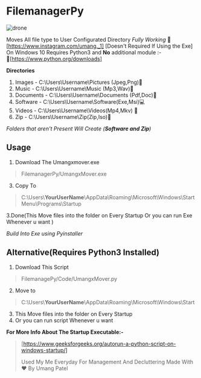 # FilemanagerPy
![drone](https://user-images.githubusercontent.com/69800542/111891236-7b278300-8a17-11eb-97b8-afd9cde87350.png)




Moves All file type to User Configurated Directory *Fully Working* 
📸[https://www.instagram.com/umang._1]
[Doesn't Required If Using the Exe]
On Windows 10 Requires Python3 and **No** additional module :-   
🐍[https://www.python.org/downloads]

**Directories**

 1. Images - C:\Users\Username\Pictures (Jpeg,Png)📸
 2. Music - C:\Users\Username\Music (Mp3,Wav)🎵
 3. Documents - C:\Users\Username\Documents (Pdf,Doc)📃
 4. Software - C:\Users\Username\Software(Exe,Msi)💻
 5. Videos - C:\Users\Username\Videos(Mp4,Mkv) 📼
 6. Zip - C:\Users\Username\Zip(Zip,Iso)📀

 *Folders that aren't Present Will Create (**Software and Zip**)*

## Usage

 1. Download The Umangxmover.exe

>  FilemanagerPy/UmangxMover.exe

 3. Copy To 

> C:\Users\\****YourUserName****\AppData\Roaming\Microsoft\Windows\Start
> Menu\Programs\Startup

3.Done(This Move files into the folder on Every Startup
 Or you can run Exe Whenever u want )


*Build Into Exe using Pyinstaller*



## Alternative(Requires Python3 Installed)


 1. Download This Script
 > FilemanagePy/Code/UmangxMover.py
 2. Move to
>  C:\Users\\****YourUserName****\AppData\Roaming\Microsoft\Windows\Start
 3. This Move files into the folder on Every Startup
 4. Or you can run script Whenever u want 
 

**For More Info About The Startup Executable:-**  

> [https://www.geeksforgeeks.org/autorun-a-python-script-on-windows-startup/]
> 
> 
> Used My Me Everyday For Management And Decluttering
> Made With ❤️ By Umang Patel 
